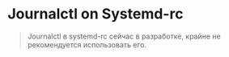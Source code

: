# Journalctl on Systemd-rc

> Journalctl в systemd-rc сейчас в разработке, крайне не рекомендуется использовать его.

